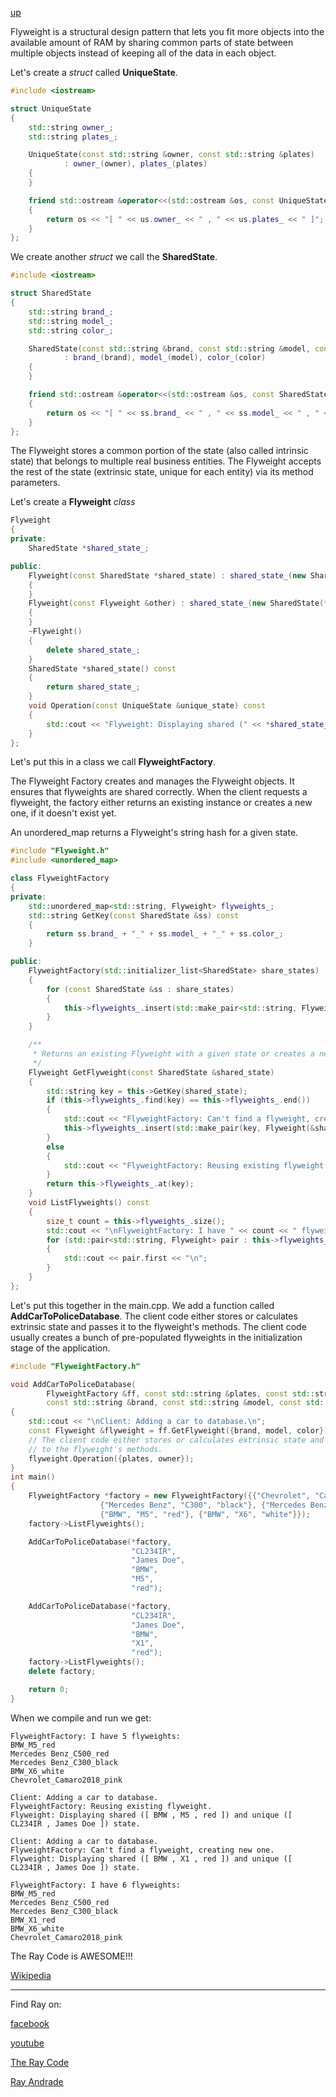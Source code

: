[up](../README.md)

Flyweight is a structural design pattern that lets you fit more objects into the available amount of RAM by sharing common parts of state between multiple objects instead of keeping all of the data in each object.

Let's create a *struct* called **UniqueState**.
```c++
#include <iostream>

struct UniqueState
{
    std::string owner_;
    std::string plates_;

    UniqueState(const std::string &owner, const std::string &plates)
            : owner_(owner), plates_(plates)
    {
    }

    friend std::ostream &operator<<(std::ostream &os, const UniqueState &us)
    {
        return os << "[ " << us.owner_ << " , " << us.plates_ << " ]";
    }
};
```

We create another *struct* we call the **SharedState**.

```c++
#include <iostream>

struct SharedState
{
    std::string brand_;
    std::string model_;
    std::string color_;

    SharedState(const std::string &brand, const std::string &model, const std::string &color)
            : brand_(brand), model_(model), color_(color)
    {
    }

    friend std::ostream &operator<<(std::ostream &os, const SharedState &ss)
    {
        return os << "[ " << ss.brand_ << " , " << ss.model_ << " , " << ss.color_ << " ]";
    }
};
```

The Flyweight stores a common portion of the state (also called intrinsic state) that belongs to multiple real business entities. 
The Flyweight accepts the rest of the state (extrinsic state, unique for each entity) via its method parameters.

Let's create a **Flyweight** *class*

```c++
Flyweight
{
private:
    SharedState *shared_state_;

public:
    Flyweight(const SharedState *shared_state) : shared_state_(new SharedState(*shared_state))
    {
    }
    Flyweight(const Flyweight &other) : shared_state_(new SharedState(*other.shared_state_))
    {
    }
    ~Flyweight()
    {
        delete shared_state_;
    }
    SharedState *shared_state() const
    {
        return shared_state_;
    }
    void Operation(const UniqueState &unique_state) const
    {
        std::cout << "Flyweight: Displaying shared (" << *shared_state_ << ") and unique (" << unique_state << ") state.\n";
    }
};
```

Let's put this in a class we call **FlyweightFactory**.

The Flyweight Factory creates and manages the Flyweight objects. 
It ensures that flyweights are shared correctly. 
When the client requests a flyweight, the factory either returns an existing instance or creates a new one, if it doesn't exist yet.


An unordered_map returns a Flyweight's string hash for a given state.
```c++
#include "Flyweight.h"
#include <unordered_map>

class FlyweightFactory
{
private:
    std::unordered_map<std::string, Flyweight> flyweights_;
    std::string GetKey(const SharedState &ss) const
    {
        return ss.brand_ + "_" + ss.model_ + "_" + ss.color_;
    }

public:
    FlyweightFactory(std::initializer_list<SharedState> share_states)
    {
        for (const SharedState &ss : share_states)
        {
            this->flyweights_.insert(std::make_pair<std::string, Flyweight>(this->GetKey(ss), Flyweight(&ss)));
        }
    }

    /**
     * Returns an existing Flyweight with a given state or creates a new one.
     */
    Flyweight GetFlyweight(const SharedState &shared_state)
    {
        std::string key = this->GetKey(shared_state);
        if (this->flyweights_.find(key) == this->flyweights_.end())
        {
            std::cout << "FlyweightFactory: Can't find a flyweight, creating new one.\n";
            this->flyweights_.insert(std::make_pair(key, Flyweight(&shared_state)));
        }
        else
        {
            std::cout << "FlyweightFactory: Reusing existing flyweight.\n";
        }
        return this->flyweights_.at(key);
    }
    void ListFlyweights() const
    {
        size_t count = this->flyweights_.size();
        std::cout << "\nFlyweightFactory: I have " << count << " flyweights:\n";
        for (std::pair<std::string, Flyweight> pair : this->flyweights_)
        {
            std::cout << pair.first << "\n";
        }
    }
};
```

Let's put this together in the main.cpp.
We add a function called **AddCarToPoliceDatabase**. 
The client code either stores or calculates extrinsic state and passes it to the flyweight's methods.
The client code usually creates a bunch of pre-populated flyweights in the initialization stage of the application.
 
```c++
#include "FlyweightFactory.h"

void AddCarToPoliceDatabase(
        FlyweightFactory &ff, const std::string &plates, const std::string &owner,
        const std::string &brand, const std::string &model, const std::string &color)
{
    std::cout << "\nClient: Adding a car to database.\n";
    const Flyweight &flyweight = ff.GetFlyweight({brand, model, color});
    // The client code either stores or calculates extrinsic state and passes it
    // to the flyweight's methods.
    flyweight.Operation({plates, owner});
}
int main()
{
    FlyweightFactory *factory = new FlyweightFactory({{"Chevrolet", "Camaro2018", "pink"}, 
    				{"Mercedes Benz", "C300", "black"}, {"Mercedes Benz", "C500", "red"}, 
    				{"BMW", "M5", "red"}, {"BMW", "X6", "white"}});
    factory->ListFlyweights();

    AddCarToPoliceDatabase(*factory,
                           "CL234IR",
                           "James Doe",
                           "BMW",
                           "M5",
                           "red");

    AddCarToPoliceDatabase(*factory,
                           "CL234IR",
                           "James Doe",
                           "BMW",
                           "X1",
                           "red");
    factory->ListFlyweights();
    delete factory;

    return 0;
}
```
When we compile and run we get:
```run
FlyweightFactory: I have 5 flyweights:
BMW_M5_red
Mercedes Benz_C500_red
Mercedes Benz_C300_black
BMW_X6_white
Chevrolet_Camaro2018_pink

Client: Adding a car to database.
FlyweightFactory: Reusing existing flyweight.
Flyweight: Displaying shared ([ BMW , M5 , red ]) and unique ([ CL234IR , James Doe ]) state.

Client: Adding a car to database.
FlyweightFactory: Can't find a flyweight, creating new one.
Flyweight: Displaying shared ([ BMW , X1 , red ]) and unique ([ CL234IR , James Doe ]) state.

FlyweightFactory: I have 6 flyweights:
BMW_M5_red
Mercedes Benz_C500_red
Mercedes Benz_C300_black
BMW_X1_red
BMW_X6_white
Chevrolet_Camaro2018_pink
```

The Ray Code is AWESOME!!!

[Wikipedia](https://en.wikipedia.org/wiki/Flyweight_pattern)

----------------------------------------------------------------------------------------------------

Find Ray on:

[facebook](https://www.facebook.com/TheRayCode/)

[youtube](https://www.youtube.com/user/AndradeRay/)

[The Ray Code](https://www.RayAndrade.com)

[Ray Andrade](https://www.RayAndrade.org)







































